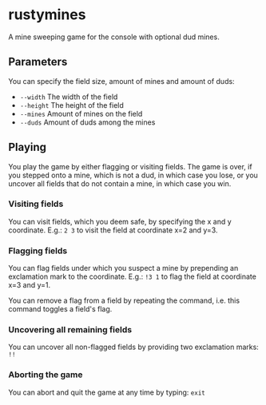 # rustymines
A mine sweeping game for the console with optional dud mines.

## Parameters
You can specify the field size, amount of mines and amount of duds:

* `--width` The width of the field
* `--height` The height of the field
* `--mines` Amount of mines on the field
* `--duds` Amount of duds among the mines

## Playing
You play the game by either flagging or visiting fields.
The game is over, if you stepped onto a mine, which is not a dud, in which case you lose,
or you uncover all fields that do not contain a mine, in which case you win. 

### Visiting fields
You can visit fields, which you deem safe, by specifying the x and y coordinate.
E.g.: `2 3` to visit the field at coordinate x=2 and y=3.

### Flagging fields
You can flag fields under which you suspect a mine by prepending an exclamation
mark to the coordinate. E.g.: `!3 1` to flag the field at coordinate x=3 and y=1.

You can remove a flag from a field by repeating the command, i.e. this command toggles a field's flag.

### Uncovering all remaining fields
You can uncover all non-flagged fields by providing two exclamation marks: `!!`

### Aborting the game
You can abort and quit the game at any time by typing: `exit`
